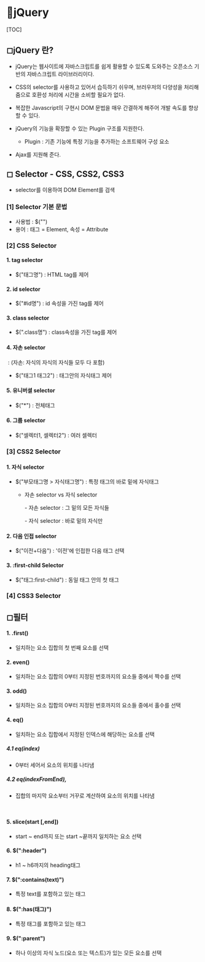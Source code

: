 # 🔸jQuery

[TOC]

## ◻jQuery 란?

- jQuery는 웹사이트에 자바스크립트를 쉽게 활용할 수 있도록 도와주는 오픈소스 기반의 자바스크립트 라이브러리이다.
-  CSS의 selector를 사용하고 있어서 습득하기 쉬우며,  브러우저의 다양성을 처리해
    줌으로  호환성 처리에 시간을 소비할 필요가 없다.
- 복잡한 Javascript의 구현시 DOM 문법을 매우 간결하게 해주어 개발 속도를  향상
    할 수 있다.
- jQuery의 기능을 확장할 수 있는 Plugin 구조를 지원한다.
    - Plugin : 기존 기능에 특정 기능을 추가하는 소프트웨어 구성 요소

- Ajax를 지원해 준다.



## ◻ Selector - CSS, CSS2, CSS3

- selector를 이용하여 DOM Element를 검색

### [1] Selector 기본 문법

- 사용법 : $("")
- 용어 : 태그 = Element, 속성 = Attribute

 

### [2] CSS Selector

#### 1. tag selector  

- $("태그명")  : HTML tag를 제어



#### 2. id selector

- $("#id명")   : id 속성을 가진 tag를 제어



#### 3. class selector  

- $(".class명") : class속성을 가진 tag를 제어



#### 4. 자손 selector 

   ​	: (자손: 자식의 자식의 자식들 모두 다 포함)

- $("태그1 태그2") : 태그안의 자식태그 제어



#### 5. 유니버셜 selector 

- $("*")  : 전체태그



#### 6. 그룹 selector

- $("셀렉터1, 셀렉터2")  : 여러 셀렉터

 

### [3] CSS2 Selector

#### 1. 자식 selector 

- $("부모태그명 > 자식태그명") : 특정 태그의 바로 밑에 자식태그

  - 자손 selector vs 자식 selector

    \- 자손 selector : 그 밑의 모든 자식들

    \- 자식 selector : 바로 밑의 자식만

    

#### 2. 다음 인접 selector 

- $("이전+다음")  :  '이전'에 인접한 다음 태그 선택



#### 3.  :first-child Selector

- $("태그:first-child")  : 동일 태그 안의 첫 태그



### [4] CSS3 Selector



##  ◻필터

#### 1.  .first()

- 일치하는 요소 집합의 첫 번째 요소를 선택



#### 2. even()

- 일치하는 요소 집합의 0부터 지정된 번호까지의 요소들 중에서 짝수를 선택



#### 3. odd()

- 일치하는 요소 집합의 0부터 지정된 번호까지의 요소들 중에서 홀수를 선택



#### 4. eq()

- 일치하는 요소 집합에서 지정된 인덱스에 해당하는 요소를 선택

##### 	4.1 eq(index)

  - 0부터 세어서 요소의 위치를 나타냄

##### 	4.2 eq(indexFromEnd), 

  - 집합의 마지막 요소부터 거꾸로 계산하여 요소의 위치를 나타냄

​		

#### 5. slice(start [,end])

- start ~ end까지 또는 start ~끝까지 일치하는 요소 선택



#### 6. $(":header") 

- h1 ~ h6까지의 heading태그



#### 7.  $(":contains(text)") 

- 특정 text를 포함하고 있는 태그



#### 8.  $(":has(태그)") 

- 특정 태그를 포함하고 있는 태그 



#### 9.  $(":parent") 
- 하나 이상의 자식 노드(요소 또는 텍스트)가 있는 모든 요소를 선택